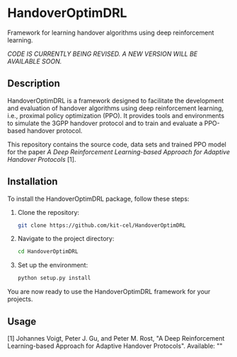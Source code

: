 # HandoverOptimDRL
Framework for learning handover algorithms using deep reinforcement learning.

*CODE IS CURRENTLY BEING REVISED. A NEW VERSION WILL BE AVAILABLE SOON.*

## Description
HandoverOptimDRL is a framework designed to facilitate the development and evaluation of handover algorithms using deep reinforcement learning, i.e., proximal policy optimization (PPO).
It provides tools and environments to simulate the 3GPP handover protocol and to train and evaluate a PPO-based handover protocol.

This repository contains the source code, data sets and trained PPO model for the paper *A Deep Reinforcement Learning-based Approach for Adaptive Handover Protocols* [1].

## Installation
To install the HandoverOptimDRL package, follow these steps:

1. Clone the repository:
    ```bash
    git clone https://github.com/kit-cel/HandoverOptimDRL
    ```

2. Navigate to the project directory:
    ```bash
    cd HandoverOptimDRL
    ```

3. Set up the environment:
    ```bash
    python setup.py install
    ```

You are now ready to use the HandoverOptimDRL framework for your projects.

## Usage

[1] Johannes Voigt, Peter J. Gu, and Peter M. Rost, "A Deep Reinforcement Learning-based Approach for Adaptive Handover Protocols". Available: ""